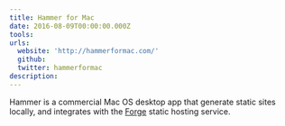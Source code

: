 ```yaml
---
title: Hammer for Mac
date: 2016-08-09T00:00:00.000Z
tools:
urls:
  website: 'http://hammerformac.com/'
  github:
  twitter: hammerformac
description:
---
```



Hammer is a commercial Mac OS desktop app that generate static sites locally, and integrates with the [Forge](/tool/forge/) static hosting service.